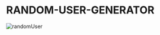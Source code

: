 # RANDOM-USER-GENERATOR

![randomUser](https://user-images.githubusercontent.com/54704888/179421837-c8eb9e23-235e-4979-9209-c3260a3a9b72.PNG)
